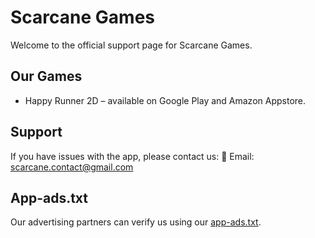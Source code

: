 # Scarcane Games

Welcome to the official support page for Scarcane Games.

## Our Games
- Happy Runner 2D – available on Google Play and Amazon Appstore.

## Support
If you have issues with the app, please contact us:
📧 Email: scarcane.contact@gmail.com

## App-ads.txt
Our advertising partners can verify us using our [app-ads.txt](https://scarcane.github.io/app-ads.txt).
